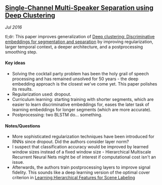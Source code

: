 ## [Single-Channel Multi-Speaker Separation using Deep Clustering](http://arxiv.org/abs/1607.02173)

_Jul 2016_

tl;dr: This paper improves generalization of [Deep clustering: Discriminative embeddings for segmentation and separation](http://arxiv.org/abs/1508.04306) by improving regularization, larger temporal context, a deeper architecture, and a postprocessing smoothing step.

#### Key ideas

* Solving the cocktail party problem has been the holy grail of speech processing and has remained unsolved for 50 years - the deep embedding approach is the closest we've come yet. This paper polishes its results.
* Regularization used: dropout.
* Curriculum learning: starting training with shorter segments, which are easier to learn discriminative embeddings for, eases the later task of learning embeddings for longer segments (which are more accurate).
* Postprocessing: two BLSTM do... something.

#### Notes/Questions

* More sophisticated regularization techniques have been introduced for RNNs since dropout. Did the authors consider layer norm?
* I suspect that classification accuracy would be improved by learned window sizes instead of a fixed window size - Hierarchical Multiscale Recurrent Neural Nets might be of interest if computational cost isn't an issue.
* Afterwards, the authors train postprocessing layers to improve signal fidelity. This sounds like a deep learning version of the optimal cover criterion in [Learning Hierarchical Features for Scene Labeling](http://yann.lecun.com/exdb/publis/pdf/farabet-pami-13.pdf)
